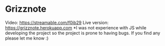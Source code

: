 # Grizznote
Video: https://streamable.com/f0ib29
Live version: https://grizznote.herokuapp.com
*I was not experience with JS while developing the project so the project is prone to having bugs. If you find any please let me know :)
